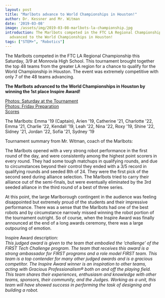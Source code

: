 ```yaml
---
layout: post
title: "Marlbots advance to World Championships in Houston!"
author: Dr. Kessner and Mr. Witman
date: '2019-03-08'
image: /assets/img/2019-03-08-marlbots-la-championship.jpg
introduction: The Marlbots competed in the FTC LA Regional Championship, and
  advanced to the World Championships in Houston!
tags: ["STEM+", "Robotics"]
---
```


The Marlbots competed in the FTC LA Regional Championship this Saturday, 3/9 at
Monrovia High School. This tournament brought together the top 48 teams from
the greater LA region for a chance to qualify for the World Championship in
Houston. The event was extremely competitive with only 7 of the 48 teams
advancing. 

__The Marlbots advanced to the World Championships in Houston by winning the
1st place Inspire Award!__

[Photos: Saturday at the Tournament](https://photos.app.goo.gl/x56Dm2v5bsTyYGSz8)  
[Photos: Friday Preparation](https://photos.app.goo.gl/xSUWpTiV6puTSU2PA)  
[Scores](https://ftcscores.com/event/q7SrBZjS)  

The Marlbots:  Emma '19 (Captain), Arien '19, Catherine '21, Charlotte '22,
Emma '21, Charlie '22, Kendall '19, Leah '22, Nina '22, Roxy '19, Shine '22,
Sidney '21, Jordan '22, Sofia '21, Sydney '19

Tournament summary from Mr. Witman, coach of the Marlbots:

The Marlbots opened with a very strong robot performance in the first round of
the day, and were consistently among the highest point scorers in every round.
They had some tough matchups in qualifying rounds, and due to circumstances
beyond their control they ended with a 3/5 record in qualifying rounds and
seeded 8th of 24. They were the first pick of the second seed during alliance
selection. The Marlbots tried to carry their alliance out of the semi-finals,
but were eventually eliminated by the 3rd seeded alliance in the third round of
a best of three series.

At this point, the large Marlborough contingent in the audience was feeling
disappointed but extremely proud of the students and their impressive
performance. There was a sense that the Marlbots had one of the best robots and
by circumstance narrowly missed winning the robot portion of the tournament
outright. So of course, when the Inspire Award was finally announced at the end
of a long awards ceremony, there was a large outpouring of emotion. 

Inspire Award description:  
_This judged award is given to the team that embodied the ‘challenge’ of the
FIRST Tech Challenge program. The team that receives this award is a strong
ambassador for FIRST programs and a role model FIRST team. This team is a top
contender for many other judged awards and is a gracious competitor. The
Inspire Award winner is an inspiration to other teams, acting with Gracious
Professionalism® both on and off the playing field. This team shares their
experiences, enthusiasm and knowledge with other teams, sponsors, their
community, and the Judges. Working as a unit, this team will have showed
success in performing the task of designing and building a robot._


